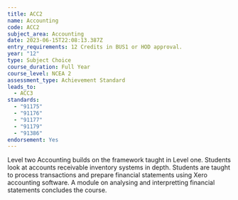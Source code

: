 ```yaml
---
title: ACC2
name: Accounting
code: ACC2
subject_area: Accounting
date: 2023-06-15T22:08:13.387Z
entry_requirements: 12 Credits in BUS1 or HOD approval.
year: "12"
type: Subject Choice
course_duration: Full Year
course_level: NCEA 2
assessment_type: Achievement Standard
leads_to:
  - ACC3
standards:
  - "91175"
  - "91176"
  - "91177"
  - "91179"
  - "91386"
endorsement: Yes
---
```

Level two Accounting builds on the framework taught in Level one. Students look at accounts receivable inventory systems in depth. Students are taught to process transactions and prepare financial statements using Xero accounting software. A module on analysing and interpretting financial statements concludes the course.